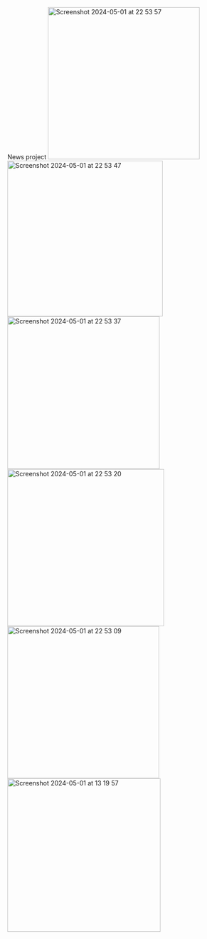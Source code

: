 News project
<img width="341" alt="Screenshot 2024-05-01 at 22 53 57" src="https://github.com/ATursunbekov/PeakyProject/assets/70901661/86806511-6ea8-4edc-b0d6-649ea31f975b">
<img width="349" alt="Screenshot 2024-05-01 at 22 53 47" src="https://github.com/ATursunbekov/PeakyProject/assets/70901661/d3c4a0d4-6ea3-4ab1-9399-7ce9783bdf06">
<img width="342" alt="Screenshot 2024-05-01 at 22 53 37" src="https://github.com/ATursunbekov/PeakyProject/assets/70901661/df966327-6a83-41e3-8c1d-69e9341acb50">
<img width="352" alt="Screenshot 2024-05-01 at 22 53 20" src="https://github.com/ATursunbekov/PeakyProject/assets/70901661/59ecb085-9811-42cf-8f3c-18553b248465">
<img width="341" alt="Screenshot 2024-05-01 at 22 53 09" src="https://github.com/ATursunbekov/PeakyProject/assets/70901661/fa7a3587-8736-4168-9158-e41144dc00bf">
<img width="344" alt="Screenshot 2024-05-01 at 13 19 57" src="https://github.com/ATursunbekov/PeakyProject/assets/70901661/94e11eba-2d3b-423f-98d3-38cf2e57ef86">
